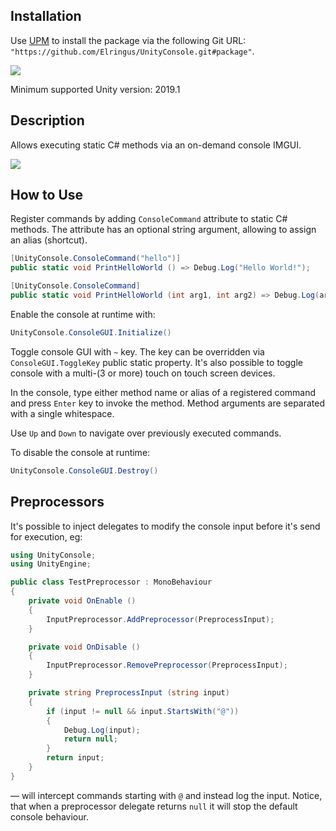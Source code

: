 ## Installation

Use [UPM](https://docs.unity3d.com/Manual/upm-ui.html) to install the package via the following Git URL: `"https://github.com/Elringus/UnityConsole.git#package"`.

![](https://i.gyazo.com/b54e9daa9a483d9bf7f74f0e94b2d38a.gif)

Minimum supported Unity version: 2019.1

## Description

Allows executing static C# methods via an on-demand console IMGUI.

![](https://i.gyazo.com/29af2cc60e635317c46a2a0ca7fb59c3.gif)

## How to Use

Register commands by adding  `ConsoleCommand` attribute to static C# methods. The attribute has an optional string argument, allowing to assign an alias (shortcut).

```csharp
[UnityConsole.ConsoleCommand("hello")]
public static void PrintHelloWorld () => Debug.Log("Hello World!");

[UnityConsole.ConsoleCommand]
public static void PrintHelloWorld (int arg1, int arg2) => Debug.Log(arg1 + arg2);
```

Enable the console at runtime with:

```csharp
UnityConsole.ConsoleGUI.Initialize()
```

Toggle console GUI with `~` key. The key can be overridden via `ConsoleGUI.ToggleKey` public static property. It's also possible to toggle console with a multi-(3 or more) touch on touch screen devices.

In the console, type either method name or alias of a registered command and press `Enter` key to invoke the method. Method arguments are separated with a single whitespace.

Use `Up` and `Down` to navigate over previously executed commands. 

To disable the console at runtime:

```csharp
UnityConsole.ConsoleGUI.Destroy()
```

## Preprocessors 

It's possible to inject delegates to modify the console input before it's send for execution, eg:

```csharp
using UnityConsole;
using UnityEngine;

public class TestPreprocessor : MonoBehaviour
{
    private void OnEnable ()
    {
        InputPreprocessor.AddPreprocessor(PreprocessInput);
    }

    private void OnDisable ()
    {
        InputPreprocessor.RemovePreprocessor(PreprocessInput);
    }

    private string PreprocessInput (string input)
    {
        if (input != null && input.StartsWith("@"))
        {
            Debug.Log(input);
            return null;
        }
        return input;
    }
}
```

— will intercept commands starting with `@` and instead log the input. Notice, that when a preprocessor delegate returns `null` it will stop the default console behaviour.
